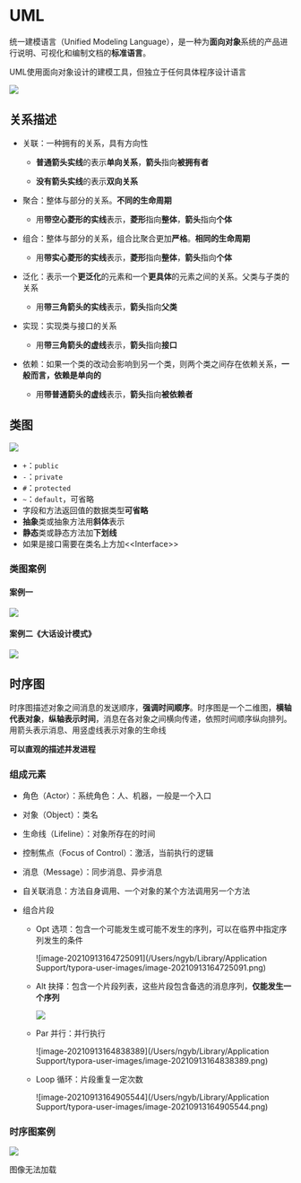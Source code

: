 # UML

统一建模语言（Unified Modeling Language），是一种为**面向对象**系统的产品进行说明、可视化和编制文档的**标准语言**。

UML使用面向对象设计的建模工具，但独立于任何具体程序设计语言

![](https://gitee.com/ngwingbun/picgo-image/raw/master/images/20210519173435.png)

## 关系描述

- 关联：一种拥有的关系，具有方向性
  - **普通箭头实线**的表示**单向关系**，**箭头**指向**被拥有者**

  - **没有箭头实线**的表示**双向关系**

- 聚合：整体与部分的关系。**不同的生命周期**
  - 用**带空心菱形的实线**表示，**菱形**指向**整体**，**箭头**指向**个体**

- 组合：整体与部分的关系，组合比聚合更加**严格**。**相同的生命周期**
  - 用**带实心菱形的实线**表示，**菱形**指向**整体**，**箭头**指向**个体**

- 泛化：表示一个**更泛化**的元素和一个**更具体**的元素之间的关系。父类与子类的关系
  - 用**带三角箭头的实线**表示，**箭头**指向**父类**

- 实现：实现类与接口的关系
  - 用**带三角箭头的虚线**表示，**箭头**指向**接口**

- 依赖：如果一个类的改动会影响到另一个类，则两个类之间存在依赖关系，**一般而言，依赖是单向的**
  - 用**带普通箭头的虚线**表示，**箭头**指向**被依赖者**



## 类图

![](https://gitee.com/ngwingbun/picgo-image/raw/master/images/20210913152524.png)

- `+`：`public`
- `-`：`private`
- `#`：`protected`
- `~`：`default`，可省略
- 字段和方法返回值的数据类型**可省略**
- **抽象**类或抽象方法用**斜体**表示
- **静态**类或静态方法加**下划线**
- 如果是接口需要在类名上方加<\<Interface>\>

### 类图案例

#### 案例一

![](https://gitee.com/ngwingbun/picgo-image/raw/master/images/20210913155546.png)

#### 案例二《大话设计模式》

![](https://gitee.com/ngwingbun/picgo-image/raw/master/images/20210913160834.png)



## 时序图

时序图描述对象之间消息的发送顺序，**强调时间顺序**。时序图是一个二维图，**横轴代表对象**，**纵轴表示时间**，消息在各对象之间横向传递，依照时间顺序纵向排列。用箭头表示消息、用竖虚线表示对象的生命线

**可以直观的描述并发进程**

###  组成元素

- 角色（Actor）：系统角色：人、机器，一般是一个入口

- 对象（Object）：类名

- 生命线（Lifeline）：对象所存在的时间

- 控制焦点（Focus of Control）：激活，当前执行的逻辑

- 消息（Message）：同步消息、异步消息

- 自关联消息：方法自身调用、一个对象的某个方法调用另一个方法

- 组合片段
  - Opt 选项：包含一个可能发生或可能不发生的序列，可以在临界中指定序列发生的条件

    ![image-20210913164725091](/Users/ngyb/Library/Application Support/typora-user-images/image-20210913164725091.png)

  - Alt 抉择：包含一个片段列表，这些片段包含备选的消息序列，**仅能发生一个序列**

    ![](https://gitee.com/ngwingbun/picgo-image/raw/master/images/20210913164626.png)

  - Par 并行：并行执行

    ![image-20210913164838389](/Users/ngyb/Library/Application Support/typora-user-images/image-20210913164838389.png)

  - Loop 循环：片段重复一定次数

    ![image-20210913164905544](/Users/ngyb/Library/Application Support/typora-user-images/image-20210913164905544.png)

### 时序图案例

![](https://gitee.com/ngwingbun/picgo-image/raw/master/images/20210913165451.png)

图像无法加载
